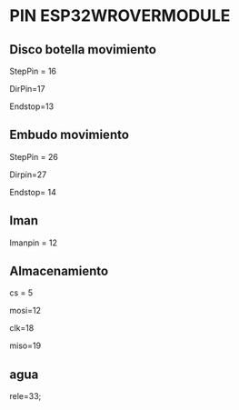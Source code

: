 # PIN ESP32WROVERMODULE

##  Disco botella movimiento

StepPin = 16

DirPin=17

Endstop=13

## Embudo movimiento

StepPin = 26

Dirpin=27

Endstop= 14

## Iman

Imanpin = 12

## Almacenamiento 

cs = 5

mosi=12

clk=18

miso=19

## agua

rele=33;



